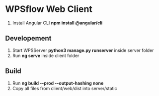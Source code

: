 # WPSflow Web Client

1. Install Angular CLI **npm install @angular/cli**

## Developement
1. Start WPSServer **python3 manage.py runserver** inside server folder
2. Run **ng serve** inside client folder

## Build
1. Run **ng build --prod --output-hashing none**
2. Copy all files from client/web/dist into server/static

